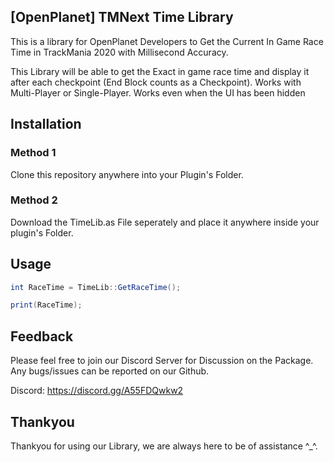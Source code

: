 ## [OpenPlanet] TMNext Time Library
This is a library for OpenPlanet Developers to Get the Current In Game Race Time in TrackMania 2020 with Millisecond Accuracy. <br/>

This Library will be able to get the Exact in game race time and display it after each checkpoint (End Block counts as a Checkpoint).
Works with Multi-Player or Single-Player.
Works even when the UI has been hidden<br/>


## Installation
### Method 1
Clone this repository anywhere into your Plugin's Folder.<br/>

### Method 2
Download the TimeLib.as File seperately and place it anywhere inside your plugin's Folder. <br/>


## Usage
```as
int RaceTime = TimeLib::GetRaceTime();

print(RaceTime);
```


## Feedback
Please feel free to join our Discord Server for Discussion on the Package. <br/>
Any bugs/issues can be reported on our Github. <br/>

Discord: https://discord.gg/A55FDQwkw2 <br/>


## Thankyou
Thankyou for using our Library, we are always here to be of assistance ^_^. <br/>